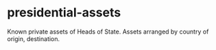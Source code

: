 # presidential-assets
Known private assets of Heads of State. Assets arranged by country of origin, destination. 
